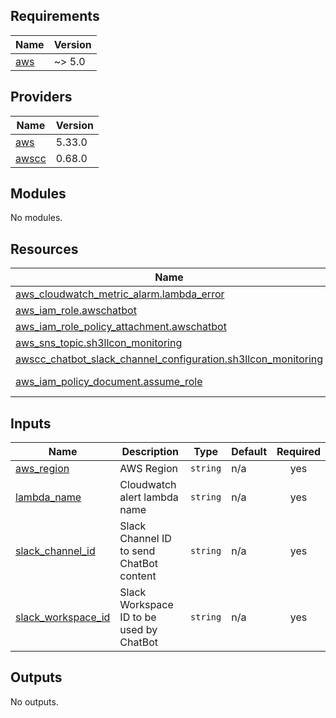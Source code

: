 ## Requirements

| Name | Version |
|------|---------|
| <a name="requirement_aws"></a> [aws](#requirement\_aws) | ~> 5.0 |

## Providers

| Name | Version |
|------|---------|
| <a name="provider_aws"></a> [aws](#provider\_aws) | 5.33.0 |
| <a name="provider_awscc"></a> [awscc](#provider\_awscc) | 0.68.0 |

## Modules

No modules.

## Resources

| Name | Type |
|------|------|
| [aws_cloudwatch_metric_alarm.lambda_error](https://registry.terraform.io/providers/hashicorp/aws/latest/docs/resources/cloudwatch_metric_alarm) | resource |
| [aws_iam_role.awschatbot](https://registry.terraform.io/providers/hashicorp/aws/latest/docs/resources/iam_role) | resource |
| [aws_iam_role_policy_attachment.awschatbot](https://registry.terraform.io/providers/hashicorp/aws/latest/docs/resources/iam_role_policy_attachment) | resource |
| [aws_sns_topic.sh3llcon_monitoring](https://registry.terraform.io/providers/hashicorp/aws/latest/docs/resources/sns_topic) | resource |
| [awscc_chatbot_slack_channel_configuration.sh3llcon_monitoring](https://registry.terraform.io/providers/hashicorp/awscc/latest/docs/resources/chatbot_slack_channel_configuration) | resource |
| [aws_iam_policy_document.assume_role](https://registry.terraform.io/providers/hashicorp/aws/latest/docs/data-sources/iam_policy_document) | data source |

## Inputs

| Name | Description | Type | Default | Required |
|------|-------------|------|---------|:--------:|
| <a name="input_aws_region"></a> [aws\_region](#input\_aws\_region) | AWS Region | `string` | n/a | yes |
| <a name="input_lambda_name"></a> [lambda\_name](#input\_lambda\_name) | Cloudwatch alert lambda name | `string` | n/a | yes |
| <a name="input_slack_channel_id"></a> [slack\_channel\_id](#input\_slack\_channel\_id) | Slack Channel ID to send ChatBot content | `string` | n/a | yes |
| <a name="input_slack_workspace_id"></a> [slack\_workspace\_id](#input\_slack\_workspace\_id) | Slack Workspace ID to be used by ChatBot | `string` | n/a | yes |

## Outputs

No outputs.
